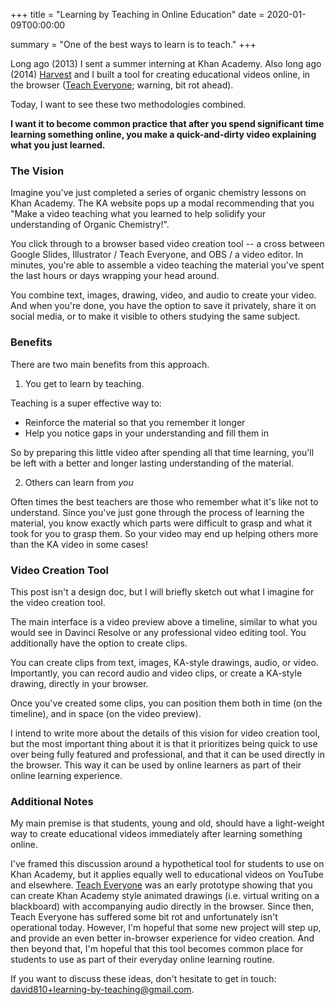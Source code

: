 +++
title = "Learning by Teaching in Online Education"
date = 2020-01-09T00:00:00

summary = "One of the best ways to learn is to teach."
+++


Long ago (2013) I sent a summer interning at Khan Academy.
Also long ago (2014) [Harvest](https://twitter.com/harvest_zhang) and I built a tool for creating educational videos online, in the browser ([Teach Everyone](/projects/teach-everyone); warning, bit rot ahead).

Today, I want to see these two methodologies combined.

**I want it to become common practice that after you spend significant time learning something online, you make a quick-and-dirty video explaining what you just learned.**

### The Vision

Imagine you've just completed a series of organic chemistry lessons on Khan Academy. The KA website pops up a modal recommending that you "Make a video teaching what you learned to help solidify your understanding of Organic Chemistry!".

You click through to a browser based video creation tool -- a cross between Google Slides, Illustrator / Teach Everyone, and OBS / a video editor.
In minutes, you're able to assemble a video teaching the material you've spent the last hours or days wrapping your head around.

You combine text, images, drawing, video, and audio to create your video. And when you're done, you have the option to save it privately, share it on social media, or to make it visible to others studying the same subject.


### Benefits

There are two main benefits from this approach.

1. You get to learn by teaching.

Teaching is a super effective way to:

- Reinforce the material so that you remember it longer
- Help you notice gaps in your understanding and fill them in

So by preparing this little video after spending all that time learning, you'll be left with a better and longer lasting understanding of the material.

2. Others can learn from *you*

Often times the best teachers are those who remember what it's like not to understand. Since you've just gone through the process of learning the material, you know exactly which parts were difficult to grasp and what it took for you to grasp them. So your video may end up helping others more than the KA video in some cases!


### Video Creation Tool

This post isn't a design doc, but I will briefly sketch out what I imagine for the video creation tool.

The main interface is a video preview above a timeline, similar to what you would see in Davinci Resolve or any professional video editing tool. You additionally have the option to create clips.

You can create clips from text, images, KA-style drawings, audio, or video. Importantly, you can record audio and video clips, or create a KA-style drawing, directly in your browser.

Once you've created some clips, you can position them both in time (on the timeline), and in space (on the video preview).

I intend to write more about the details of this vision for video creation tool, but the most important thing about it is that it prioritizes being quick to use over being fully featured and professional, and that it can be used directly in the browser. This way it can be used by online learners as part of their online learning experience.


### Additional Notes

My main premise is that students, young and old, should have a light-weight way to create educational videos immediately after learning something online.

I've framed this discussion around a hypothetical tool for students to use on Khan Academy, but it applies equally well to educational videos on YouTube and elsewhere. [Teach Everyone](/projects/teach-everyone) was an early prototype showing that you can create Khan Academy style animated drawings (i.e. virtual writing on a blackboard) with accompanying audio directly in the browser. Since then, Teach Everyone has suffered some bit rot and unfortunately isn't operational today. However, I'm hopeful that some new project will step up, and provide an even better in-browser experience for video creation. And then beyond that, I'm hopeful that this tool becomes common place for students to use as part of their everyday online learning routine.

If you want to discuss these ideas, don't hesitate to get in touch: david810+learning-by-teaching@gmail.com.
